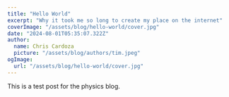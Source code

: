 ```yaml
---
title: "Hello World"
excerpt: "Why it took me so long to create my place on the internet"
coverImage: "/assets/blog/hello-world/cover.jpg"
date: "2024-08-01T05:35:07.322Z"
author:
  name: Chris Cardoza
  picture: "/assets/blog/authors/tim.jpeg"
ogImage:
  url: "/assets/blog/hello-world/cover.jpg"
---
```


This is a test post for the physics blog.
